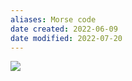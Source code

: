 ```yaml
---
aliases: Morse code
date created: 2022-06-09
date modified: 2022-07-20
---
```


![](https://my-public-pic.oss-cn-hangzhou.aliyuncs.com/202205132042270.png)
